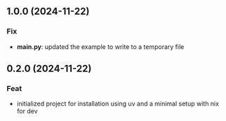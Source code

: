 ## 1.0.0 (2024-11-22)

### Fix

- **__main__.py**: updated the example to write to a temporary file

## 0.2.0 (2024-11-22)

### Feat

- initialized project for installation using uv and a minimal setup with nix for dev
